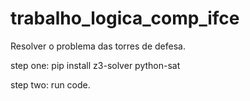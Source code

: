 # trabalho_logica_comp_ifce
Resolver o problema das torres de defesa.


step one: pip install z3-solver python-sat

step two: run code.
